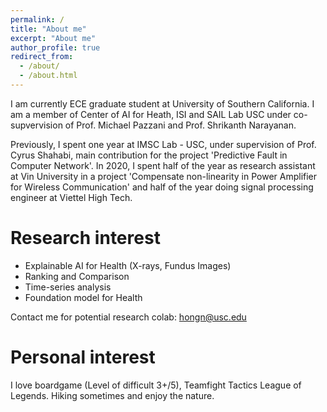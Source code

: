 ```yaml
---
permalink: /
title: "About me"
excerpt: "About me"
author_profile: true
redirect_from: 
  - /about/
  - /about.html
---
```


I am currently ECE graduate student at University of Southern California. I am a member of Center of AI for Heath, ISI and SAIL Lab USC under co-supvervision of Prof. Michael Pazzani and Prof. Shrikanth Narayanan.

Previously, I spent one year at IMSC Lab - USC, under supervision of Prof. Cyrus Shahabi, main contribution for the project 'Predictive Fault in Computer Network'. In 2020, I spent half of the year as research assistant at Vin University in a project 'Compensate non-linearity in Power Amplifier for Wireless Communication' and half of the year doing signal processing engineer at Viettel High Tech. 

Research interest
======
- Explainable AI for Health (X-rays, Fundus Images)
- Ranking and Comparison
- Time-series analysis
- Foundation model for Health

Contact me for potential research colab: hongn@usc.edu

Personal interest
======
I love boardgame (Level of difficult 3+/5), Teamfight Tactics League of Legends. Hiking sometimes and enjoy the nature.


